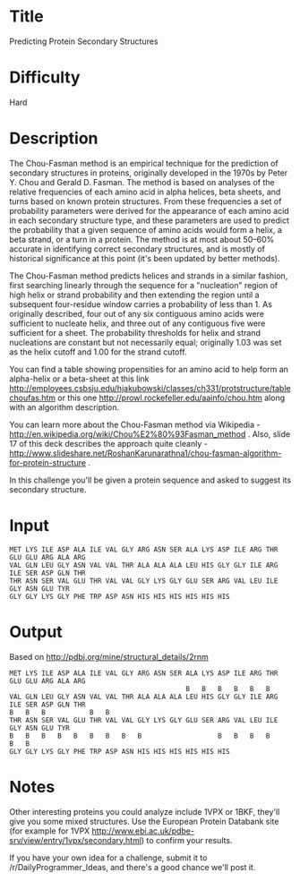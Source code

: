 # Title

Predicting Protein Secondary Structures

# Difficulty 

Hard

# Description

The Chou-Fasman method is an empirical technique for the prediction of secondary structures in proteins, originally developed in the 1970s by Peter Y. Chou and Gerald D. Fasman. The method is based on analyses of the relative frequencies of each amino acid in alpha helices, beta sheets, and turns based on known protein structures.  From these frequencies a set of probability parameters were derived for the appearance of each amino acid in each secondary structure type, and these parameters are used to predict the probability that a given sequence of amino acids would form a helix, a beta strand, or a turn in a protein. The method is at most about 50–60% accurate in identifying correct secondary structures, and is mostly of historical significance at this point (it's been updated by better methods). 

The Chou-Fasman method predicts helices and strands in a similar fashion, first searching linearly through the sequence for a "nucleation" region of high helix or strand probability and then extending the region until a subsequent four-residue window carries a probability of less than 1. As originally described, four out of any six contiguous amino acids were sufficient to nucleate helix, and three out of any contiguous five were sufficient for a sheet. The probability thresholds for helix and strand nucleations are constant but not necessarily equal; originally 1.03 was set as the helix cutoff and 1.00 for the strand cutoff.

You can find a table showing propensities for an amino acid to help form an alpha-helix or a beta-sheet at this link  http://employees.csbsju.edu/hjakubowski/classes/ch331/protstructure/tablechoufas.htm or this one http://prowl.rockefeller.edu/aainfo/chou.htm along with an algorithm description. 

You can learn more about the Chou-Fasman method via Wikipedia - http://en.wikipedia.org/wiki/Chou%E2%80%93Fasman_method . Also, slide 17 of this deck describes the approach quite cleanly - http://www.slideshare.net/RoshanKarunarathna1/chou-fasman-algorithm-for-protein-structure .

In this challenge you'll be given a protein sequence and asked to suggest its secondary structure. 

# Input

    MET LYS ILE ASP ALA ILE VAL GLY ARG ASN SER ALA LYS ASP ILE ARG THR GLU GLU ARG ALA ARG
    VAL GLN LEU GLY ASN VAL VAL THR ALA ALA ALA LEU HIS GLY GLY ILE ARG ILE SER ASP GLN THR
    THR ASN SER VAL GLU THR VAL VAL GLY LYS GLY GLU SER ARG VAL LEU ILE GLY ASN GLU TYR
    GLY GLY LYS GLY PHE TRP ASP ASN HIS HIS HIS HIS HIS HIS 

# Output

Based on http://pdbj.org/mine/structural_details/2rnm 

    MET LYS ILE ASP ALA ILE VAL GLY ARG ASN SER ALA LYS ASP ILE ARG THR GLU GLU ARG ALA ARG
                                                B   B   B   B   B   B
    VAL GLN LEU GLY ASN VAL VAL THR ALA ALA ALA LEU HIS GLY GLY ILE ARG ILE SER ASP GLN THR
    B   B   B           B   B  
    THR ASN SER VAL GLU THR VAL VAL GLY LYS GLY GLU SER ARG VAL LEU ILE GLY ASN GLU TYR
    B   B   B   B   B   B   B   B   B                   B   B   B   B           B   B
    GLY GLY LYS GLY PHE TRP ASP ASN HIS HIS HIS HIS HIS HIS 

# Notes

Other interesting proteins you could analyze include 1VPX or 1BKF, they'll give you some mixed structures. Use the European Protein Databank site (for example for 1VPX  http://www.ebi.ac.uk/pdbe-srv/view/entry/1vpx/secondary.html) to confirm your results. 

If you have your own idea for a challenge, submit it to /r/DailyProgrammer_Ideas, and there's a good chance we'll post it.
